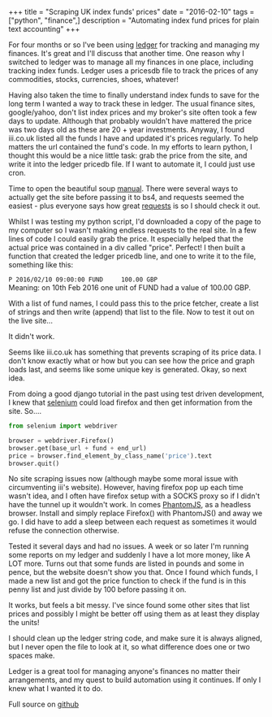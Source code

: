 +++
title = "Scraping UK index funds' prices"
date = "2016-02-10"
tags = ["python", "finance",]
description = "Automating index fund prices for plain text accounting"
+++

For four months or so I've been using [ledger](http://www.ledger-cli.org/) for tracking and managing my finances. It's great and I'll discuss that another time. One reason why I switched to ledger was to manage all my finances in one place, including tracking index funds. Ledger uses a pricesdb file to track the prices of any commodities, stocks, currencies, shoes, whatever!

Having also taken the time to finally understand index funds to save for the long term I wanted a way to track these in ledger. The usual finance sites, google/yahoo, don't list index prices and my broker's site often took a few days to update. Although that probably wouldn't have mattered the price was two days old as these are 20 + year investments. Anyway, I found iii.co.uk listed all the funds I have and updated it's prices regularly. To help matters the url contained the fund's code. In my efforts to learn python, I thought this would be a nice little task: grab the price from the site, and write it into the ledger pricedb file. If I want to automate it, I could just use cron.

Time to open the beautiful soup [manual](http://www.crummy.com/software/BeautifulSoup/bs4/doc/). There were several ways to actually get the site before passing it to bs4, and requests seemed the easiest - plus everyone says how great [requests](http://docs.python-requests.org/en/master/) is so I should check it out.

Whilst I was testing my python script, I'd downloaded a copy of the page to my computer so I wasn't making endless requests to the real site. In a few lines of code I could easily grab the price. It especially helped that the actual price was contained in a div called "price". Perfect! I then built a function that created the ledger pricedb line, and one to write it to the file, something like this:

```P 2016/02/10 09:00:00 FUND     100.00 GBP```  
Meaning: on 10th Feb 2016 one unit of FUND had a value of 100.00 GBP.

With a list of fund names, I could pass this to the price fetcher, create a list of strings and then write (append) that list to the file. Now to test it out on the live site...

It didn't work.

Seems like iii.co.uk has something that prevents scraping of its price data. I don't know exactly what or how but you can see how the price and graph loads last, and seems like some unique key is generated. Okay, so next idea.

From doing a good django tutorial in the past using test driven development, I knew that [selenium](http://www.seleniumhq.org/) could load firefox and then get information from the site. So....

```python
from selenium import webdriver

browser = webdriver.Firefox()
browser.get(base_url + fund + end_url)
price = browser.find_element_by_class_name('price').text
browser.quit()
```

No site scraping issues now (although maybe some moral issue with circumventing iii's website). However, having firefox pop up each time wasn't idea, and I often have firefox setup with a SOCKS proxy so if I didn't have the tunnel up it wouldn't work. In comes [PhantomJS](http://phantomjs.org/), as a headless browser. Install and simply replace Firefox() with PhantomJS() and away we go. I did have to add a sleep between each request as sometimes it would refuse the connection otherwise. 

Tested it several days and had no issues. A week or so later I'm running some reports on my ledger and suddenly I have a lot more money, like A LOT more. Turns out that some funds are listed in pounds and some in pence, but the website doesn't show you that. Once I found which funds, I made a new list and got the price function to check if the fund is in this penny list and just divide by 100 before passing it on.

It works, but feels a bit messy. I've since found some other sites that list prices and possibly I might be better off using them as at least they display the units!

I should clean up the ledger string code, and make sure it is always aligned, but I never open the file to look at it, so what difference does one or two spaces make. 

Ledger is a great tool for managing anyone's finances no matter their arrangements, and my quest to build automation using it continues. If only I knew what I wanted it to do.

Full source on [github](https://github.com/alexjj/money-scripts/blob/master/ukindexprices.py)